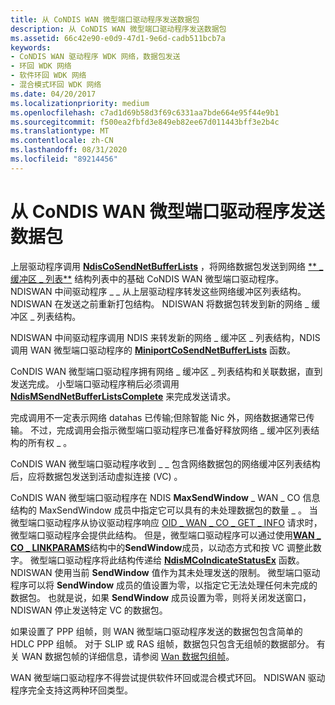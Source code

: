 ```yaml
---
title: 从 CoNDIS WAN 微型端口驱动程序发送数据包
description: 从 CoNDIS WAN 微型端口驱动程序发送数据包
ms.assetid: 66c42e90-e0d9-47d1-9e6d-cadb511bcb7a
keywords:
- CoNDIS WAN 驱动程序 WDK 网络，数据包发送
- 环回 WDK 网络
- 软件环回 WDK 网络
- 混合模式环回 WDK 网络
ms.date: 04/20/2017
ms.localizationpriority: medium
ms.openlocfilehash: c7ad1d69b58d3f69c6331aa7bde664e95f44e9b1
ms.sourcegitcommit: f500ea2fbfd3e849eb82ee67d011443bff3e2b4c
ms.translationtype: MT
ms.contentlocale: zh-CN
ms.lasthandoff: 08/31/2020
ms.locfileid: "89214456"
---
```

# <a name="sending-packets-from-a-condis-wan-miniport-driver"></a>从 CoNDIS WAN 微型端口驱动程序发送数据包





上层驱动程序调用 [**NdisCoSendNetBufferLists**](/windows-hardware/drivers/ddi/ndis/nf-ndis-ndiscosendnetbufferlists) ，将网络数据包发送到网络 [** \_ 缓冲区 \_ 列表**](/windows-hardware/drivers/ddi/ndis/ns-ndis-_net_buffer_list) 结构列表中的基础 CoNDIS WAN 微型端口驱动程序。 NDISWAN 中间驱动程序 \_ \_ 从上层驱动程序转发这些网络缓冲区列表结构。 NDISWAN 在发送之前重新打包结构。 NDISWAN 将数据包转发到新的网络 \_ 缓冲区 \_ 列表结构。

NDISWAN 中间驱动程序调用 NDIS 来转发新的网络 \_ 缓冲区 \_ 列表结构，NDIS 调用 WAN 微型端口驱动程序的 [**MiniportCoSendNetBufferLists**](/windows-hardware/drivers/ddi/ndis/nc-ndis-miniport_co_send_net_buffer_lists) 函数。

CoNDIS WAN 微型端口驱动程序拥有网络 \_ 缓冲区 \_ 列表结构和关联数据，直到发送完成。 小型端口驱动程序稍后必须调用 [**NdisMSendNetBufferListsComplete**](/windows-hardware/drivers/ddi/ndis/nf-ndis-ndismsendnetbufferlistscomplete) 来完成发送请求。

完成调用不一定表示网络 datahas 已传输;但除智能 Nic 外，网络数据通常已传输。 不过，完成调用会指示微型端口驱动程序已准备好释放网络 \_ 缓冲区列表结构的所有权 \_ 。

CoNDIS WAN 微型端口驱动程序收到 \_ \_ 包含网络数据包的网络缓冲区列表结构后，应将数据包发送到活动虚拟连接 (VC) 。

CoNDIS WAN 微型端口驱动程序在 NDIS **MaxSendWindow** \_ WAN \_ CO 信息结构的 MaxSendWindow 成员中指定它可以具有的未处理数据包的数量 \_ 。 当微型端口驱动程序从协议驱动程序响应 [OID \_ WAN \_ CO \_ GET \_ INFO](./oid-wan-co-get-info.md) 请求时，微型端口驱动程序会提供此结构。 但是，微型端口驱动程序可以通过使用[**WAN \_ CO \_ LINKPARAMS**](/previous-versions/windows/hardware/network/ff565819(v=vs.85))结构中的**SendWindow**成员，以动态方式和按 VC 调整此数字。 微型端口驱动程序将此结构传递给 [**NdisMCoIndicateStatusEx**](/windows-hardware/drivers/ddi/ndis/nf-ndis-ndismcoindicatestatusex) 函数。 NDISWAN 使用当前 **SendWindow** 值作为其未处理发送的限制。 微型端口驱动程序可以将 **SendWindow** 成员的值设置为零，以指定它无法处理任何未完成的数据包。 也就是说，如果 **SendWindow** 成员设置为零，则将关闭发送窗口，NDISWAN 停止发送特定 VC 的数据包。

如果设置了 PPP 组帧，则 WAN 微型端口驱动程序发送的数据包包含简单的 HDLC PPP 组帧。 对于 SLIP 或 RAS 组帧，数据包只包含无组帧的数据部分。 有关 WAN 数据包帧的详细信息，请参阅 [Wan 数据包组帧](wan-packet-framing.md)。

WAN 微型端口驱动程序不得尝试提供软件环回或混合模式环回。 NDISWAN 驱动程序完全支持这两种环回类型。

 

